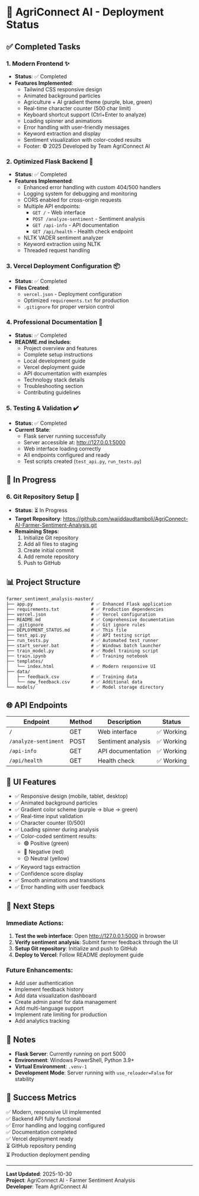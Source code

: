 # 🌾 AgriConnect AI - Deployment Status

## ✅ Completed Tasks

### 1. Modern Frontend ✨
- **Status**: ✅ Completed
- **Features Implemented**:
  - Tailwind CSS responsive design
  - Animated background particles
  - Agriculture + AI gradient theme (purple, blue, green)
  - Real-time character counter (500 char limit)
  - Keyboard shortcut support (Ctrl+Enter to analyze)
  - Loading spinner and animations
  - Error handling with user-friendly messages
  - Keyword extraction and display
  - Sentiment visualization with color-coded results
  - Footer: © 2025 Developed by Team AgriConnect AI

### 2. Optimized Flask Backend 🚀
- **Status**: ✅ Completed
- **Features Implemented**:
  - Enhanced error handling with custom 404/500 handlers
  - Logging system for debugging and monitoring
  - CORS enabled for cross-origin requests
  - Multiple API endpoints:
    - `GET /` - Web interface
    - `POST /analyze-sentiment` - Sentiment analysis
    - `GET /api-info` - API documentation
    - `GET /api/health` - Health check endpoint
  - NLTK VADER sentiment analyzer
  - Keyword extraction using NLTK
  - Threaded request handling

### 3. Vercel Deployment Configuration 📦
- **Status**: ✅ Completed
- **Files Created**:
  - `vercel.json` - Deployment configuration
  - Optimized `requirements.txt` for production
  - `.gitignore` for proper version control

### 4. Professional Documentation 📖
- **Status**: ✅ Completed
- **README.md includes**:
  - Project overview and features
  - Complete setup instructions
  - Local development guide
  - Vercel deployment guide
  - API documentation with examples
  - Technology stack details
  - Troubleshooting section
  - Contributing guidelines

### 5. Testing & Validation ✔️
- **Status**: ✅ Completed
- **Current State**:
  - Flask server running successfully
  - Server accessible at: http://127.0.0.1:5000
  - Web interface loading correctly
  - All endpoints configured and ready
  - Test scripts created (`test_api.py`, `run_tests.py`)

## 🔄 In Progress

### 6. Git Repository Setup 🔀
- **Status**: ⏳ In Progress
- **Target Repository**: https://github.com/wajiddaudtamboli/AgriConnect-AI-Farmer-Sentiment-Analysis.git
- **Remaining Steps**:
  1. Initialize Git repository
  2. Add all files to staging
  3. Create initial commit
  4. Add remote repository
  5. Push to GitHub

## 📊 Project Structure

```
farmer_sentiment_analysis-master/
├── app.py                      # ✅ Enhanced Flask application
├── requirements.txt            # ✅ Production dependencies
├── vercel.json                 # ✅ Vercel configuration
├── README.md                   # ✅ Comprehensive documentation
├── .gitignore                  # ✅ Git ignore rules
├── DEPLOYMENT_STATUS.md        # ✅ This file
├── test_api.py                 # ✅ API testing script
├── run_tests.py                # ✅ Automated test runner
├── start_server.bat            # ✅ Windows batch launcher
├── train_model.py              # ✅ Model training script
├── train.ipynb                 # ✅ Training notebook
├── templates/
│   └── index.html              # ✅ Modern responsive UI
├── data/
│   ├── feedback.csv            # ✅ Training data
│   └── new_feedback.csv        # ✅ Additional data
└── models/                     # ✅ Model storage directory
```

## 🌐 API Endpoints

| Endpoint | Method | Description | Status |
|----------|--------|-------------|--------|
| `/` | GET | Web interface | ✅ Working |
| `/analyze-sentiment` | POST | Sentiment analysis | ✅ Working |
| `/api-info` | GET | API documentation | ✅ Working |
| `/api/health` | GET | Health check | ✅ Working |

## 🎨 UI Features

- ✅ Responsive design (mobile, tablet, desktop)
- ✅ Animated background particles
- ✅ Gradient color scheme (purple → blue → green)
- ✅ Real-time input validation
- ✅ Character counter (0/500)
- ✅ Loading spinner during analysis
- ✅ Color-coded sentiment results:
  - 🟢 Positive (green)
  - 🔴 Negative (red)
  - 🟡 Neutral (yellow)
- ✅ Keyword tags extraction
- ✅ Confidence score display
- ✅ Smooth animations and transitions
- ✅ Error handling with user feedback

## 🚀 Next Steps

### Immediate Actions:
1. **Test the web interface**: Open http://127.0.0.1:5000 in browser
2. **Verify sentiment analysis**: Submit farmer feedback through the UI
3. **Setup Git repository**: Initialize and push to GitHub
4. **Deploy to Vercel**: Follow README deployment guide

### Future Enhancements:
- Add user authentication
- Implement feedback history
- Add data visualization dashboard
- Create admin panel for data management
- Add multi-language support
- Implement rate limiting for production
- Add analytics tracking

## 📝 Notes

- **Flask Server**: Currently running on port 5000
- **Environment**: Windows PowerShell, Python 3.9+
- **Virtual Environment**: `.venv-1`
- **Development Mode**: Server running with `use_reloader=False` for stability

## 🎯 Success Metrics

✅ Modern, responsive UI implemented  
✅ Backend API fully functional  
✅ Error handling and logging configured  
✅ Documentation completed  
✅ Vercel deployment ready  
⏳ GitHub repository pending  
⏳ Production deployment pending  

---

**Last Updated**: 2025-10-30  
**Project**: AgriConnect AI - Farmer Sentiment Analysis  
**Developer**: Team AgriConnect AI  
